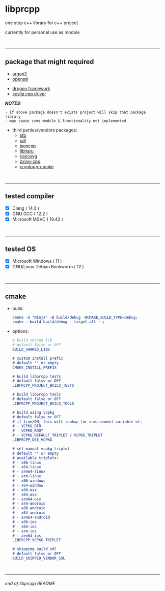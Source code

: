 # libprcpp

one stop c++ library for c++ project

currently for personal use as module

<!--
will never reach v1.x.x if not cross compiled on linux, windows, macos, android, & ios
-->

<br>

---

## package that might required

- [argon2](https://github.com/P-H-C/phc-winner-argon2)
- [openssl](https://github.com/openssl/openssl)
<!-- - [jwt cpp](https://github.com/Thalhammer/jwt-cpp) -->
- [drogon framework](https://github.com/drogonframework/drogon)
- [scylla cpp driver](https://github.com/scylladb/cpp-driver)

__*NOTES:*__
```
- if above package doesn't exists project will skip that package library
- may cause some module & functionality not implemented
```

- third parties/vendors packages:
    - [stb](./vendors/stb/stb/README.md)
    - [sdl](./vendors/sdl/README.md)
    - [jsoncpp](./vendors/jsoncpp/README.md)
    - [libharu](./vendors/libharu/README.md)
    - [nanosvg](./vendors/nanosvg/README.md)
    - [zxing-cpp](./vendors/zxing-cpp/README.md)
    - [cryptopp-cmake](./vendors/cryptopp-cmake/README.md)

<br>

---

## tested compiler

- [X] Clang ( 14.0 )
- [X] GNU GCC ( 12.2 )
- [X] Microsoft MSVC ( 19.42 )

<br>

---

## tested OS

- [X] Microsoft Windows ( 11 )
- [X] GNU/Linux Debian Bookworm ( 12 )

<br>

---

## cmake

- build:
    ```cmake
    cmake -G "Ninja" -B build/debug -DCMAKE_BUILD_TYPE=Debug;
    cmake --build build/debug --target all --;
    ```

- options:
    ```cmake
    # build shared lib
    # default false or OFF
    BUILD_SHARED_LIBS

    # custom install prefix
    # default "" or empty
    CMAKE_INSTALL_PREFIX

    # build libprcpp tests
    # default false or OFF
    LIBPRCPP_PROJECT_BUILD_TESTS

    # build libprcpp tools
    # default false or OFF
    LIBPRCPP_PROJECT_BUILD_TOOLS

    # build using vcpkg
    # default false or OFF
    # if true/ON, this will lookup for environment variable of:
    # - VCPKG_DIR
    # - VCPKG_ROOT
    # - VCPKG_DEFAULT_TRIPLET / VCPKG_TRIPLET
    LIBPRCPP_USE_VCPKG

    # set manual vcpkg triplet
    # default "" or empty
    # available triplets:
    # - x86-linux
    # - x64-linux
    # - arm64-linux
    # - arm-linux
    # - x86-windows
    # - x64-window
    # - x86-osx
    # - x64-osx
    # - arm64-osx
    # - arm-android
    # - x86-android
    # - x64-android
    # - arm64-android
    # - x86-ios
    # - x64-ios
    # - arm-ios
    # - arm64-ios
    LIBPRCPP_VCPKG_TRIPLET

    # skipping build sdl
    # default false or OFF
    BUILD_SKIPPED_VENDOR_SDL
    ```

<br>

---

###### end of libprcpp README
